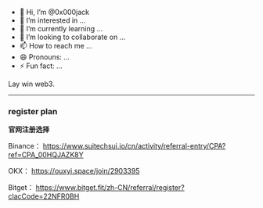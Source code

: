- 👋 Hi, I’m @0x000jack
- 👀 I’m interested in ...
- 🌱 I’m currently learning ...
- 💞️ I’m looking to collaborate on ...
- 📫 How to reach me ...
- 😄 Pronouns: ...
- ⚡ Fun fact: ...

<!---
0x000jack/0x000jack is a ✨ special ✨ repository because its `README.md` (this file) appears on your GitHub profile.
You can click the Preview link to take a look at your changes.
--->

Lay win web3.


---

### register plan

**官网注册选择**

Binance： https://www.suitechsui.io/cn/activity/referral-entry/CPA?ref=CPA_00HQJAZK8Y

OKX： https://ouxyi.space/join/2903395

Bitget： https://www.bitget.fit/zh-CN/referral/register?clacCode=22NFR0BH
